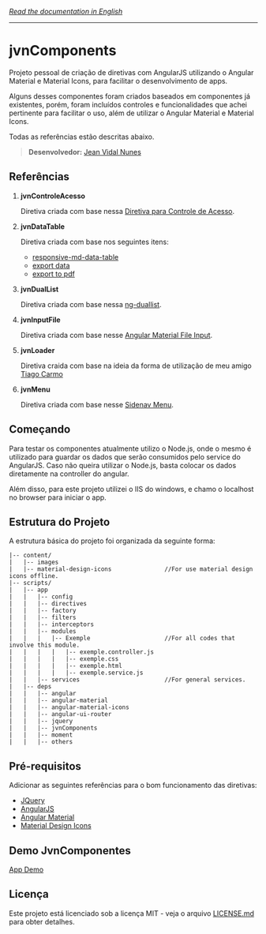 *[Read the documentation in English](https://github.com/LegolasDBA/jvnComponents/blob/master/README.md)*

---

# jvnComponents

Projeto pessoal de criação de diretivas com AngularJS utilizando o Angular Material e Material Icons, para facilitar o desenvolvimento de apps.

Alguns desses componentes foram criados baseados em componentes já existentes, porém, foram incluídos controles e funcionalidades que achei pertinente para facilitar o uso, além de utilizar o Angular Material e Material Icons. 

Todas as referências estão descritas abaixo.

> **Desenvolvedor:** [Jean Vidal Nunes](https://github.com/LegolasDBA)

## Referências

1. **jvnControleAcesso**

	Diretiva criada com base nessa [Diretiva para Controle de Acesso](http://gabrielfeitosa.com/angularjs-diretiva-para-controle-de-acesso/).

2. **jvnDataTable**

	Diretiva criada com base nos seguintes itens:

	* [responsive-md-data-table](https://github.com/paghdalyogesh/responsive-md-data-table)
	* [export data](http://jsfiddle.net/TheSharpieOne/XNVj3/1/)
	* [export to pdf](http://pdfmake.org/#/gettingstarted)

3. **jvnDualList**

	Diretiva criada com base nessa [ng-duallist](https://github.com/tushariscoolster/ng-duallist).

4. **jvnInputFile**

	Diretiva criada com base nesse [Angular Material File Input](https://codepen.io/shepard_one/pen/MypdLy).

5. **jvnLoader**

	Diretiva craida com base na ideia da forma de utilização de meu amigo [Tiago Carmo](https://github.com/tiagocarmosantos/)

6. **jvnMenu**

	Diretiva criada com base nesse [Sidenav Menu](http://plnkr.co/edit/Ksfo7fnSB0c4DH6egE3S?p=preview).

## Começando

Para testar os componentes atualmente utilizo o Node.js, onde o mesmo é utilizado para guardar os dados que serão consumidos pelo service do AngularJS. Caso não queira utilizar o Node.js, basta colocar os dados diretamente na controller do angular.

Além disso, para este projeto utilizei o IIS do windows, e chamo o localhost no browser para iniciar o app.

## Estrutura do Projeto

A estrutura básica do projeto foi organizada da seguinte forma:

```
|-- content/
|   |-- images
|   |-- material-design-icons				//For use material design icons offline.
|-- scripts/
|   |-- app
|   |   |-- config
|   |   |-- directives
|   |   |-- factory
|   |   |-- filters
|   |   |-- interceptors
|   |   |-- modules
|   |   |   |-- Exemple						//For all codes that involve this module.
|   |   |   |   |-- exemple.controller.js
|   |   |   |   |-- exemple.css
|   |   |   |   |-- exemple.html
|   |   |   |   |-- exemple.service.js
|   |   |-- services						//For general services.
|   |-- deps
|   |   |-- angular
|   |   |-- angular-material
|   |   |-- angular-material-icons
|   |   |-- angular-ui-router
|   |   |-- jquery
|   |   |-- jvnComponents
|   |   |-- moment
|   |   |-- others
```


## Pré-requisitos

Adicionar as seguintes referências para o bom funcionamento das diretivas:

* [JQuery](https://jquery.com/)
* [AngularJS](https://angularjs.org/)
* [Angular Material](https://material.angularjs.org)
* [Material Design Icons](https://material.io/icons/)

## Demo JvnComponentes

[App Demo](https://rawgit.com/LegolasDBA/jvnComponents/master/index.html)

## Licença

Este projeto está licenciado sob a licença MIT - veja o arquivo [LICENSE.md](https://github.com/LegolasDBA/jvnComponents/blob/master/LICENSE.md) para obter detalhes.
